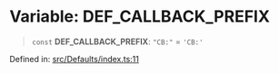 # Variable: DEF\_CALLBACK\_PREFIX

> `const` **DEF\_CALLBACK\_PREFIX**: `"CB:"` = `'CB:'`

Defined in: [src/Defaults/index.ts:11](https://github.com/Fokusdotid/bail/blob/82f46c566476ac566bfd781dede14412fcdfb787/src/Defaults/index.ts#L11)

